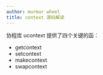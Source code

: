 ```yaml
---
author: murmur wheel
title: context 源码解读
---
```


协程库 ucontext 提供了四个关键的函：

- getcontext
- setcontext
- makecontext
- swapcontext



